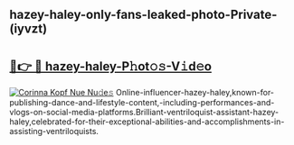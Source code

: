 ## hazey-haley-only-fans​-leaked-photo​-Private-(iyvzt)


# <h2><a href="https://mediaupload.pro?title=hazey-haley&ref=git">🔗👉 🔴 hazey-haley-P𝚑ot𝚘𝚜-V𝚒d𝚎o</a></h2>

[![Corinna Kopf Nue Nu𝚍e𝚜](https://i.imgur.com/0qMVB7G.gif)](https://mediaupload.pro?title=hazey-haley&ref=git)
Online-influencer-hazey-haley,known-for-publishing-dance-and-lifestyle-content,-including-performances-and-vlogs-on-social-media-platforms.Brilliant-ventriloquist-assistant-hazey-haley,celebrated-for-their-exceptional-abilities-and-accomplishments-in-assisting-ventriloquists.  